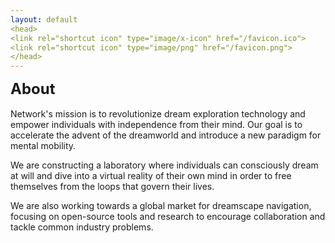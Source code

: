 ```yaml
---
layout: default
<head>
<link rel="shortcut icon" type="image/x-icon" href="/favicon.ico">
<link rel="shortcut icon" type="image/png" href="/favicon.png">
</head>
---
```


<b><font size="5">About</font></b>
<br>
<br>
Network's mission is to revolutionize dream exploration technology and empower individuals with independence from their mind. Our goal is to accelerate the advent of the dreamworld and introduce a new paradigm for mental mobility. 

We are constructing a laboratory where individuals can consciously dream at will and dive into a virtual reality of their own mind in order to free themselves from the loops that govern their lives.

We are also working towards a global market for dreamscape navigation, focusing on open-source tools and research to encourage collaboration and tackle common industry problems.
